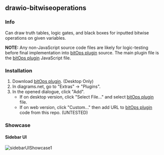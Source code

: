 ## drawio-bitwiseoperations

### Info

Can draw truth tables, logic gates, and black boxes for inputted bitwise operations on given variables.

__NOTE:__ Any non-JavaScript source code files are likely for logic-testing before final implementation into [bitOps plugin](bitops.js) source. The main plugin file is the [bitOps plugin](bitops.js) JavaScript file.

### Installation

1. Download [bitOps plugin](bitops.js). (Desktop Only)
2. In diagrams.net, go to "Extras" -> "Plugins".
3. In the opened dialogue, click "Add".
   - If on desktop version, click "Select File..." and select [bitOps plugin](bitops.js) file.
   - If on web version, click "Custom..." then add URL to [bitOps plugin](bitops.js) code from this repo. (UNTESTED)

### Showcase

#### Sidebar UI
![sidebarUIShowcase1](https://i.imgur.com/2qoHajT.png)